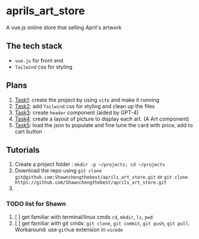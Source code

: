 # aprils_art_store

A vue.js online store that selling April's artwork

## The tech stack

- `vue.js` for front end
- `Tailwind` css for styling

## Plans

1. [Task1](task1.md): create the project by using `vite` and make it running
2. [Task2](task2.md): add `Tailwind` css for styling and clean up the files
3. [Task3](task3.md): create `header` component (aided by GPT-4)
4. [Task4](task4.md): create a layout of picture to display each art. (A Art component)
5. [Task5](task5.md): load the json to populate and fine tune the card with price, add to cart button

## Tutorials

1. Create a project folder : `mkdir -p ~/projects; cd ~/projects`
2. Download the repo using `git clone git@github.com:Shawnchengthebest/aprils_art_store.git` or `git clone https://github.com/Shawnchengthebest/aprils_art_store.git`
3.

### TODO list for Shawn

1. [ ] get familiar with terminal/linux cmds `cd`, `mkdir`, `ls`, `pwd`
2. [ ] get familiar with git cmds: `git clone`, `git commit`, `git push`, `git pull`. Workaround: use `github` extension in `vscode`
